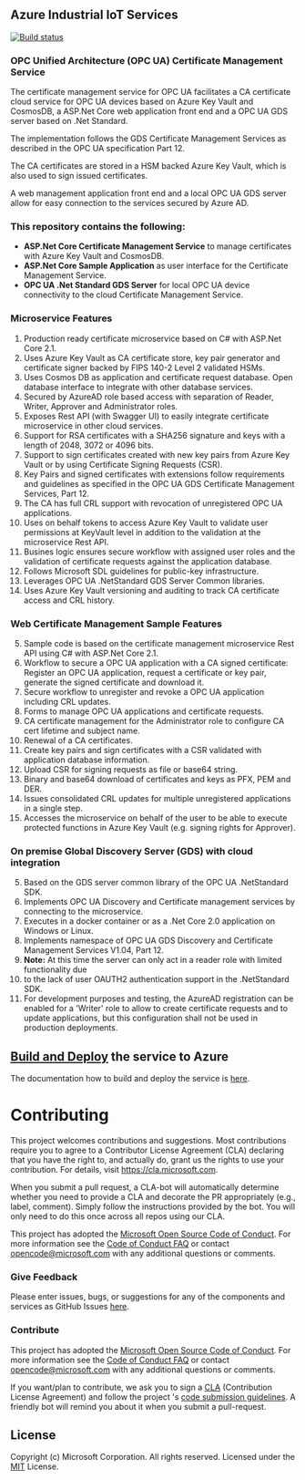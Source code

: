 ## Azure Industrial IoT Services

[![Build status](https://msazure.visualstudio.com/One/_apis/build/status/Custom/Azure_IOT/Industrial/Components/ci-azure-iiot-opc-vault-service)](https://msazure.visualstudio.com/One/_build/latest?definitionId=44197)

### OPC Unified Architecture (OPC UA) Certificate Management Service

The certificate management service for OPC UA facilitates a CA certificate cloud service for OPC UA devices
based on Azure Key Vault and CosmosDB, a ASP.Net Core web application front end and a OPC UA GDS server based on .Net Standard.

The implementation follows the GDS Certificate Management Services as described in the OPC UA specification Part 12.

The CA certificates are stored in a HSM backed Azure Key Vault, which is also used to sign issued certificates. 

A web management application front end and a local OPC UA GDS server allow for easy connection to the services secured by Azure AD.

### This repository contains the following:

* **ASP.Net Core Certificate Management Service** to manage certificates with Azure Key Vault and CosmosDB.
* **ASP.Net Core Sample Application** as user interface for the Certificate Management Service.
* **OPC UA .Net Standard GDS Server** for local OPC UA device connectivity to the cloud Certificate Management Service.

### Microservice Features
1. Production ready certificate microservice based on C# with ASP.Net Core 2.1.
2. Uses Azure Key Vault as CA certificate store, key pair generator and certificate signer backed by FIPS 140-2 Level 2 validated HSMs.
3. Uses Cosmos DB as application and certificate request database. Open database interface to integrate with other database services.
2. Secured by AzureAD role based access with separation of Reader, Writer, Approver and Administrator roles.
2. Exposes Rest API (with Swagger UI) to easily integrate certificate microservice in other cloud services.
7. Support for RSA certificates with a SHA256 signature and keys with a length of 2048, 3072 or 4096 bits.
8. Support to sign certificates created with new key pairs from Azure Key Vault or by using Certificate Signing Requests (CSR).
4. Key Pairs and signed certificates with extensions follow requirements and guidelines as specified in the OPC UA GDS Certificate Management Services, Part 12.
9. The CA has full CRL support with revocation of unregistered OPC UA applications.
5. Uses on behalf tokens to access Azure Key Vault to validate user permissions at KeyVault level in addition to the validation at the microservice Rest API.
8. Busines logic ensures secure workflow with assigned user roles and the validation of certificate requests against the application database.
9. Follows Microsoft SDL guidelines for public-key infrastructure.
5. Leverages OPC UA .NetStandard GDS Server Common libraries.
13. Uses Azure Key Vault versioning and auditing to track CA certificate access and CRL history.

### Web Certificate Management Sample Features
5. Sample code is based on the certificate management microservice Rest API using C# with ASP.Net Core 2.1.
8. Workflow to secure a OPC UA application with a CA signed certificate: Register an OPC UA application, request a certificate or key pair, generate the signed certificate and download it.
7. Secure workflow to unregister and revoke a OPC UA application including CRL updates.
5. Forms to manage OPC UA applications and certificate requests.
8. CA certificate management for the Administrator role to configure CA cert lifetime and subject name.
9. Renewal of a CA certificates.
8. Create key pairs and sign certificates with a CSR validated with application database information.
11. Upload CSR for signing requests as file or base64 string.
9. Binary and base64 download of certificates and keys as PFX, PEM and DER.
10. Issues consolidated CRL updates for multiple unregistered applications in a single step.
11. Accesses the microservice on behalf of the user to be able to execute protected functions in Azure Key Vault (e.g. signing rights for Approver).

### On premise Global Discovery Server (GDS) with cloud integration
5. Based on the GDS server common library of the OPC UA .NetStandard SDK.
6. Implements OPC UA Discovery and Certificate management services by connecting to the microservice.
7. Executes in a docker container or as a .Net Core 2.0 application on Windows or Linux.
8. Implements namespace of OPC UA GDS Discovery and Certificate Management Services V1.04, Part 12.
6. **Note:** At this time the server can only act in a reader role with limited functionality due
10.  to the lack of user OAUTH2 authentication support in the .NetStandard SDK. 
11. For development purposes and testing, the AzureAD registration can be enabled for a 'Writer' role to allow to create certificate requests and to update applications, 
but this configuration shall not be used in production deployments.

## [Build and Deploy](docs/howto-deploy-services.md) the service to Azure

The documentation how to build and deploy the service is [here](docs/howto-deploy-services.md).
<!---
## [Build and Run](docs/howto-run-services-locally.md) the services locally

The documentation how to build and run the service is [here](docs/howto-run-services-locally.md).
-->

# Contributing

This project welcomes contributions and suggestions.  Most contributions require you to agree to a
Contributor License Agreement (CLA) declaring that you have the right to, and actually do, grant us
the rights to use your contribution. For details, visit https://cla.microsoft.com.

When you submit a pull request, a CLA-bot will automatically determine whether you need to provide
a CLA and decorate the PR appropriately (e.g., label, comment). Simply follow the instructions
provided by the bot. You will only need to do this once across all repos using our CLA.

This project has adopted the [Microsoft Open Source Code of Conduct](https://opensource.microsoft.com/codeofconduct/).
For more information see the [Code of Conduct FAQ](https://opensource.microsoft.com/codeofconduct/faq/) or
contact [opencode@microsoft.com](mailto:opencode@microsoft.com) with any additional questions or comments.

### Give Feedback

Please enter issues, bugs, or suggestions for any of the components and services as GitHub Issues [here](https://github.com/Azure/azure-iiot-opcvault-service/issues).

### Contribute

This project has adopted the [Microsoft Open Source Code of Conduct](https://opensource.microsoft.com/codeofconduct).  For more information see the [Code of Conduct FAQ](https://opensource.microsoft.com/codeofconduct/faq) or contact [opencode@microsoft.com](mailto:opencode@microsoft.com) with any additional questions or comments.

If you want/plan to contribute, we ask you to sign a [CLA](https://cla.microsoft.com/) (Contribution License Agreement) and follow the project 's [code submission guidelines](docs/contributing.md). A friendly bot will remind you about it when you submit a pull-request. ​ 

## License

Copyright (c) Microsoft Corporation. All rights reserved.
Licensed under the [MIT](LICENSE) License.  

[azure-free]:https://azure.microsoft.com/en-us/free/
[powershell-install]:https://azure.microsoft.com/en-us/downloads/#PowerShell

[run-with-docker-url]: https://docs.microsoft.com/azure/iot-suite/iot-suite-remote-monitoring-deploy-local#run-the-microservices-in-docker
[rm-arch-url]: https://docs.microsoft.com/azure/iot-suite/iot-suite-remote-monitoring-sample-walkthrough
[postman-url]: https://www.getpostman.com
[iotedge-url]: https://github.com/Azure/iotedge
[docker-url]: https://www.docker.com/
[dotnet-install]: https://www.microsoft.com/net/learn/get-started
[vs-install-url]: https://www.visualstudio.com/downloads
[dotnetcore-tools-url]: https://www.microsoft.com/net/core#windowsvs2017


